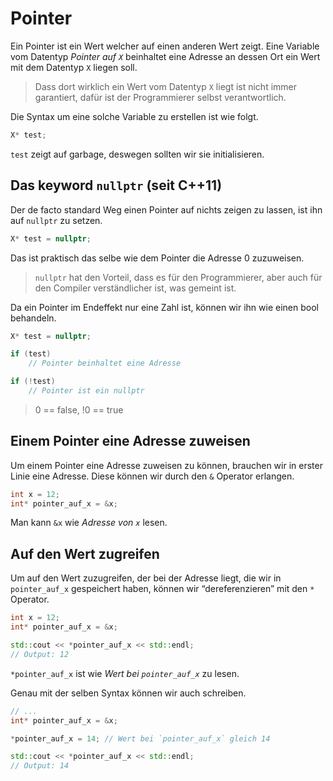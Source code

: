 # Pointer

Ein Pointer ist ein Wert welcher auf einen anderen Wert zeigt.
Eine Variable vom Datentyp *Pointer auf `X`* beinhaltet eine Adresse an dessen Ort ein Wert mit dem Datentyp `X` liegen soll.

> Dass dort wirklich ein Wert vom Datentyp `X` liegt ist nicht immer garantiert, dafür ist der Programmierer selbst verantwortlich.

Die Syntax um eine solche Variable zu erstellen ist wie folgt.

```c++
X* test;
```

`test` zeigt auf garbage, deswegen sollten wir sie initialisieren.


## Das keyword `nullptr` (seit C++11)

Der de facto standard Weg einen Pointer auf nichts zeigen zu lassen, ist ihn auf `nullptr` zu setzen.

```c++
X* test = nullptr;
```

Das ist praktisch das selbe wie dem Pointer die Adresse 0 zuzuweisen.

> `nullptr` hat den Vorteil, dass es für den Programmierer, aber auch für den Compiler verständlicher ist, was gemeint ist.

Da ein Pointer im Endeffekt nur eine Zahl ist, können wir ihn wie einen bool behandeln.

```c++
X* test = nullptr;

if (test)
	// Pointer beinhaltet eine Adresse

if (!test)
	// Pointer ist ein nullptr
```

> 0 == false, !0 == true


## Einem Pointer eine Adresse zuweisen

Um einem Pointer eine Adresse zuweisen zu können, brauchen wir in erster Linie eine Adresse. Diese können wir durch den `&` Operator erlangen.

```c++
int x = 12;
int* pointer_auf_x = &x;
```

Man kann `&x` wie *Adresse von `x`* lesen.

## Auf den Wert zugreifen

Um auf den Wert zuzugreifen, der bei der Adresse liegt, die wir in `pointer_auf_x` gespeichert haben, können wir “dereferenzieren” mit den `*` Operator.

```c++
int x = 12;
int* pointer_auf_x = &x;

std::cout << *pointer_auf_x << std::endl;
// Output: 12
```

`*pointer_auf_x` ist wie *Wert bei `pointer_auf_x`* zu lesen.

Genau mit der selben Syntax können wir auch schreiben.

```c++
// ...
int* pointer_auf_x = &x;

*pointer_auf_x = 14; // Wert bei `pointer_auf_x` gleich 14

std::cout << *pointer_auf_x << std::endl;
// Output: 14
```
